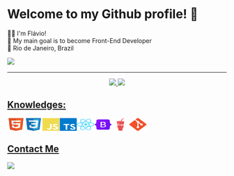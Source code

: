 # Welcome to my Github profile! 👋

🧑‍🦱 I'm Flávio!<br>
🎯 My main goal is to become Front-End Developer<br>
📍 Rio de Janeiro, Brazil<br>

[<img src="https://www.codewars.com/users/flaviosp15/badges/micro" height="28px">](https://www.codewars.com/users/flaviosp15)


<hr>

<div align="center">
  <a href="https://github.com/flaviosp15">
  <img style="width:50%;" src="https://github-readme-stats.vercel.app/api?username=flaviosp15&show_icons=true&theme=transparent&include_all_commits=true&count_private=true"/>
  <img style="width:45%;" src="https://github-readme-stats.vercel.app/api/top-langs/?username=flaviosp15&layout=compact&langs_count=7&theme=transparent"/>
</div>

## Knowledges:
<div style="display: flex"><br>
  <img align="center" alt="HTML logo" height="30" width="40" src="https://raw.githubusercontent.com/devicons/devicon/master/icons/html5/html5-original.svg">
  <img align="center" alt="CSS logo" height="30" width="40" src="https://raw.githubusercontent.com/devicons/devicon/master/icons/css3/css3-original.svg">
  <img align="center" alt="JavaScript logo" height="30" width="40" src="https://raw.githubusercontent.com/devicons/devicon/master/icons/javascript/javascript-plain.svg">
  <img align="center" alt="Typescript logo" height="30" width="40" src="https://raw.githubusercontent.com/devicons/devicon/master/icons/typescript/typescript-original.svg">
  <img align="center" alt="React logo" height="30" width="40" src="https://raw.githubusercontent.com/devicons/devicon/master/icons/react/react-original.svg">
    <img align="center" alt="Bootstrap logo" height="30" width="40" src="https://raw.githubusercontent.com/devicons/devicon/master/icons/bootstrap/bootstrap-original.svg">
  <img align="center" alt="Gulp logo" height="30" width="40" src="https://raw.githubusercontent.com/devicons/devicon/master/icons/gulp/gulp-plain.svg">
  <img align="center" alt="Git logo" height="30" width="40" src="https://raw.githubusercontent.com/devicons/devicon/master/icons/git/git-plain.svg">
</div>
</div>
  
## Contact Me
<div>
  <a href="https://www.linkedin.com/in/fspereira15/" target="_blank"><img src="https://img.shields.io/badge/-LinkedIn-%230077B5?style=for-the-badge&logo=linkedin&logoColor=white" target="_blank"></a>
</div>
